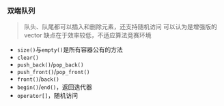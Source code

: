 ### 双端队列
> 队头、队尾都可以插入和删除元素，还支持随机访问
> 可以认为是增强版的vector
> 缺点在于效率较低，不适应算法竞赛环境
- `size()`与`empty()`是所有容器公有的方法
- `clear()`
- `push_back()`/`pop_back()`
- `push_front()`/`pop_front()`
- `front()`/`back()`
- `begin()`/`end()`，返回迭代器
- `operator[]`，随机访问